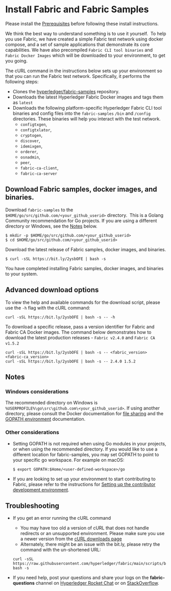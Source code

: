 # Install Fabric and Fabric Samples

Please install the [Prerequisites](./prereqs.html) before following these install instructions.

We think the best way to understand something is to use it yourself.  To help you use Fabric, we have created a simple Fabric test network using docker compose, and a set of sample applications that demonstrate its core capabilities.
We have also precompiled `Fabric CLI tool binaries` and `Fabric Docker Images` which will be downloaded to your environment, to get you going.

The cURL command in the instructions below sets up your environment so that you can run the Fabric test network. Specifically, it performs the following steps:
* Clones the [hyperledger/fabric-samples](https://github.com/hyperledger/fabric-samples) repository.
* Downloads the latest Hyperledger Fabric Docker images and tags them as `latest`
* Downloads the following platform-specific Hyperledger Fabric CLI tool binaries and config files into the `fabric-samples` `/bin` and `/config` directories. These binaries will help you interact with the test network.
  * `configtxgen`,<br>
  * `configtxlator`,<br>
  * `cryptogen`,<br>
  * `discover`,<br>
  * `idemixgen`,<br>
  * `orderer`,<br>
  * `osnadmin`,<br>
  * `peer`,<br>
  * `fabric-ca-client`,<br>
  * `fabric-ca-server`<br>


## Download Fabric samples, docker images, and binaries.

Download `fabric-samples` to the `$HOME/go/src/github.com/<your_github_userid>` directory.  This is a Golang Community recommendation for Go projects. If you are using a different directory or Windows, see the [Notes](https://hyperledger-fabric.readthedocs.io/en/latest/install.html#notes) below.

```shell
$ mkdir -p $HOME/go/src/github.com/<your_github_userid>
$ cd $HOME/go/src/github.com/<your_github_userid>
```

Download the latest release of Fabric samples, docker images, and binaries.

```shell
$ curl -sSL https://bit.ly/2ysbOFE | bash -s
```

You have completed installing Fabric samples, docker images, and binaries to your system.

## Advanced download options

To view the help and available commands for the download script, please use the `-h` flag with the cURL command:

```shell
curl -sSL https://bit.ly/2ysbOFE | bash -s -- -h
```

To download a specific release, pass a version identifier for Fabric and Fabric CA Docker images. The command below demonstrates how to download the latest production releases - `Fabric v2.4.0` and `Fabric CA v1.5.2` 

```shell
curl -sSL https://bit.ly/2ysbOFE | bash -s -- <fabric_version> <fabric-ca_version>
curl -sSL https://bit.ly/2ysbOFE | bash -s -- 2.4.0 1.5.2
```

## Notes

### Windows considerations

The recommended directory on Windows is `%USERPROFILE%\go\src\github.com\<your_github_userid>`.
If using another directory, please consult the Docker documentation for [file sharing](https://docs.docker.com/docker-for-windows/#file-sharing) and the [GOPATH environment](https://golang.org/doc/gopath_code.html#GOPATH) documentation.

### Other considerations

* Setting GOPATH is not required when using Go modules in your projects, or when using the recommended directory. If you would like to use a different location for fabric-samples, you may set GOPATH to point to your specific go workspace. For example on macOS:

  ```shell
  $ export GOPATH:$Home/<user-defined-workspace>/go
  ```

* If you are looking to set up your environment to start contributing to Fabric, please refer to the instructions for [Setting up the contributor development environment](https://hyperledger-fabric.readthedocs.io/en/latest/dev-setup/devenv.html).

## Troubleshooting

* If you get an error running the cURL command
  * You may have too old a version of cURL that does not handle redirects or an unsupported environment. Please make sure you use a newer version from the [cURL downloads page](https://curl.haxx.se/download.html)
  * Alternately, there might be an issue with the bit.ly, please retry the command with the un-shortened URL:
  ```shell
  curl -sSL https://raw.githubusercontent.com/hyperledger/fabric/main/scripts/bootstrap.sh| bash -s 
  ```

* If you need help, post your questions and share your logs on the **fabric-questions** channel on [Hyperledger Rocket Chat](https://chat.hyperledger.org/home) or on [StackOverflow](https://stackoverflow.com/questions/tagged/hyperledger-fabric).

<!--- Licensed under Creative Commons Attribution 4.0 International License
https://creativecommons.org/licenses/by/4.0/ -->
